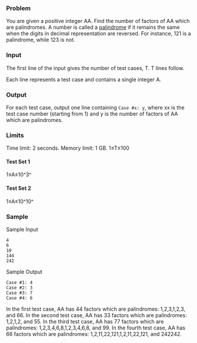 ### Problem

You are given a positive integer AA. Find the number of factors of AA which are palindromes. A number is called a [palindrome](https://en.wikipedia.org/wiki/Palindromic_number) if it remains the same when the digits in decimal representation are reversed. For instance, 121 is a palindrome, while 123 is not.

### Input

The first line of the input gives the number of test cases, T. T lines follow.

Each line represents a test case and contains a single integer A.

### Output

For each test case, output one line containing `Case #x: y`, where xx is the test case number (starting from 1) and y is the number of factors of AA which are palindromes.

### Limits

Time limit: 2 seconds.
Memory limit: 1 GB.
1≤T≤100

#### Test Set 1

1≤A≤10^3^

#### Test Set 2

1≤A≤10^10^

### Sample

Sample Input

```
4
6
10
144
242
```

Sample Output

```
Case #1: 4
Case #2: 3
Case #3: 7
Case #4: 6
```

In the first test case, AA has 44 factors which are palindromes: 1,2,3,1,2,3, and 66.
In the second test case, AA has 33 factors which are palindromes: 1,2,1,2, and 55.
In the third test case, AA has 77 factors which are palindromes: 1,2,3,4,6,8,1,2,3,4,6,8, and 99.
In the fourth test case, AA has 66 factors which are palindromes: 1,2,11,22,121,1,2,11,22,121, and 242242.